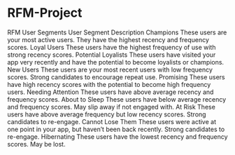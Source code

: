 # RFM-Project
RFM User Segments
User Segment	Description
Champions	These users are your most active users. They have the highest recency and frequency scores.
Loyal Users	These users have the highest frequency of use with strong recency scores.
Potential Loyalists	These users have visited your app very recently and have the potential to become loyalists or champions.
New Users	These users are your most recent users with low frequency scores. Strong candidates to encourage repeat use.
Promising	These users have high recency scores with the potential to become high frequency users.
Needing Attention	These users have above average recency and frequency scores.
About to Sleep	These users have below average recency and frequency scores. May slip away if not engaged with.
At Risk	These users have above average frequency but low recency scores. Strong candidates to re-engage.
Cannot Lose Them	These users were active at one point in your app, but haven’t been back recently. Strong candidates to re-engage.
Hibernating	These users have the lowest recency and frequency scores. May be lost.
